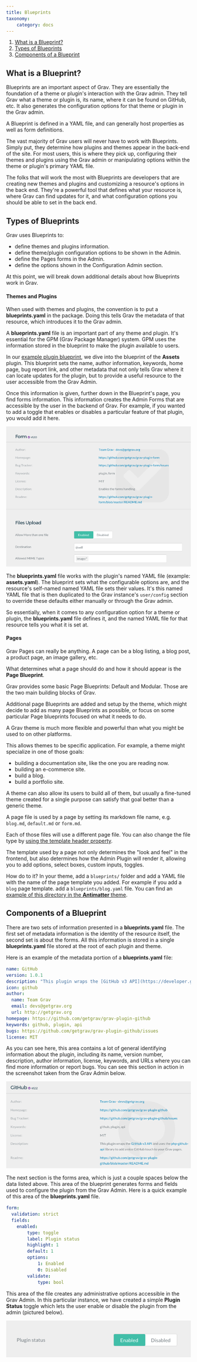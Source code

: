 ```yaml
---
title: Blueprints
taxonomy:
    category: docs
---
```


1. [What is a Blueprint?](#what-is-a-blueprint)
1. [Types of Blueprints](#types-of-blueprints)
1. [Components of a Blueprint](#components-of-a-blueprint)

## What is a Blueprint?

Blueprints are an important aspect of Grav. They are essentially the foundation of a theme or plugin's interaction with the Grav admin. They tell Grav what a theme or plugin is, its name, where it can be found on GitHub, etc. It also generates the configuration options for that theme or plugin in the Grav admin. 

A Blueprint is defined in a YAML file, and can generally host properties as well as form definitions.

The vast majority of Grav users will never have to work with Blueprints. Simply put, they determine how plugins and themes appear in the back-end of the site. For most users, this is where they pick up, configuring their themes and plugins using the Grav admin or manipulating options within the theme or plugin's primary YAML file.

The folks that will work the most with Blueprints are developers that are creating new themes and plugins and customizing a resource's options in the back end. They're a powerful tool that defines what your resource is, where Grav can find updates for it, and what configuration options you should be able to set in the back end.

## Types of Blueprints

Grav uses Blueprints to:

- define themes and plugins information.
- define theme/plugin configuration options to be shown in the Admin.
- define the Pages forms in the Admin.
- define the options shown in the Configuration Admin section.

At this point, we will break down additional details about how Blueprints work in Grav.

#### Themes and Plugins

When used with themes and plugins, the convention is to put a **blueprints.yaml** in the package. Doing this tells Grav the metadata of that resource, which introduces it to the Grav admin.

A **blueprints.yaml** file is an important part of any theme and plugin. It's essential for the GPM (Grav Package Manager) system. GPM uses the information stored in the blueprint to make the plugin available to users.

In our [example plugin blueprint](example-plugin-blueprint), we dive into the blueprint of the **Assets** plugin. This blueprint sets the name, author information, keywords, home page, bug report link, and other metadata that not only tells Grav where it can locate updates for the plugin, but to provide a useful resource to the user accessible from the Grav Admin.

Once this information is given, further down in the Blueprint's page, you find forms information. This information creates the Admin Forms that are accessible by the user in the backend of Grav. For example, if you wanted to add a toggle that enables or disables a particular feature of that plugin, you would add it here.

![Admin Forms](blueprints_1.png?classes=shadow)

The **blueprints.yaml** file works with the plugin's named YAML file (example: **assets.yaml**). The blueprint sets what the configurable options are, and the resource's self-named named YAML file sets their values. It's this named YAML file that is then duplicated to the Grav instance's `user/config` section to override these defaults either manually or through the Grav admin.

So essentially, when it comes to any configuration option for a theme or plugin, the **blueprints.yaml** file defines it, and the named YAML file for that resource tells you what it is set at.

#### Pages

Grav Pages can really be anything. A page can be a blog listing, a blog post, a product page, an image gallery, etc.

What determines what a page should do and how it should appear is the **Page Blueprint**.

Grav provides some basic Page Blueprints: Default and Modular. Those are the two main building blocks of Grav.

Additional page Blueprints are added and setup by the theme, which might decide to add as many page Blueprints as possible, or focus on some particular Page blueprints focused on what it needs to do.

A Grav theme is much more flexible and powerful than what you might be used to on other platforms.

This allows themes to be specific application. For example, a theme might specialize in one of those goals:

- building a documentation site, like the one you are reading now.
- building an e-commerce site.
- build a blog.
- build a portfolio site.

A theme can also allow its users to build all of them, but usually a fine-tuned theme created for a single purpose can satisfy that goal better than a generic theme.

A page file is used by a page by setting its markdown file name, e.g. `blog.md`, `default.md` or `form.md`.

Each of those files will use a different page file. You can also change the file type by [using the template header property](http://learn.getgrav.org/content/headers#template).

The template used by a page not only determines the "look and feel" in the frontend, but also determines how the Admin Plugin will render it, allowing you to add options, select boxes, custom inputs, toggles.

How do to it? In your theme, add a `blueprints/` folder and add a YAML file with the name of the page template you added. For example if you add a `blog` page template. add a `blueprints/blog.yaml` file. You can find an [example of this directory in the **Antimatter** theme](https://github.com/getgrav/grav-theme-antimatter/tree/develop/blueprints).

## Components of a Blueprint

There are two sets of information presented in a **blueprints.yaml** file. The first set of metadata information is the identity of the resource itself, the second set is about the forms. All this information is stored in a single **blueprints.yaml** file stored at the root of each plugin and theme.

Here is an example of the metadata portion of a **blueprints.yaml** file:

```yaml
name: GitHub
version: 1.0.1
description: "This plugin wraps the [GitHub v3 API](https://developer.github.com/v3/) and uses the [php-github-api](https://github.com/KnpLabs/php-github-api/) library to add a nice GitHub touch to your Grav pages."
icon: github
author:
  name: Team Grav
  email: devs@getgrav.org
  url: http://getgrav.org
homepage: https://github.com/getgrav/grav-plugin-github
keywords: github, plugin, api
bugs: https://github.com/getgrav/grav-plugin-github/issues
license: MIT
```

As you can see here, this area contains a lot of general identifying information about the plugin, including its name, version number, description, author information, license, keywords, and URLs where you can find more information or report bugs. You can see this section in action in the screenshot taken from the Grav Admin below.

![Admin Forms](blueprints_2.png?classes=shadow)

The next section is the forms area, which is just a couple spaces below the data listed above. This area of the blueprint generates forms and fields used to configure the plugin from the Grav Admin. Here is a quick example of this area of the **blueprints.yaml** file.

```yaml
form:
  validation: strict
  fields:
    enabled:
        type: toggle
        label: Plugin status
        highlight: 1
        default: 1
        options:
            1: Enabled
            0: Disabled
        validate:
            type: bool
```

This area of the file creates any administrative options accessible in the Grav Admin. In this particular instance, we have created a simple **Plugin Status** toggle which lets the user enable or disable the plugin from the admin (pictured below).

![Admin Forms](blueprints_3.png?classes=shadow)
